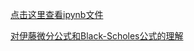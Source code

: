 [点击这里查看ipynb文件](https://nbviewer.jupyter.org/github/Jweeeeee/GBM/blob/master/Euler%E6%96%B9%E6%B3%95%E6%B1%82%E5%87%A0%E4%BD%95%E5%B8%83%E6%9C%97%E8%BF%90%E5%8A%A8%E7%9A%84%E6%95%B0%E5%80%BC%E8%A7%A3.ipynb)

[对伊藤微分公式和Black-Scholes公式的理解](https://www.jianshu.com/p/f28c1f739c98)
